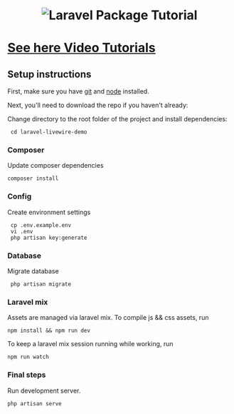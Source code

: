 <h1 align="center"><img src="https://infyom.com/static/laravel-package-5e32d3de86b4b0cd781e376ea9744cc7.png" alt="Laravel Package Tutorial"></h1>

# [See here Video Tutorials](https://www.youtube.com/c/LaravelPackageTutorial)

## Setup instructions

First, make sure you have [git](http://git-scm.com/book/en/v2/Getting-Started-Installing-Git) and [node](http://nodejs.org/download/) installed.

Next, you'll need to download the repo if you haven't already:

Change directory to the root folder of the project and install dependencies:

	 cd laravel-livewire-demo
### Composer
Update composer dependencies

    composer install

### Config
Create environment settings

     cp .env.example.env
     vi .env
     php artisan key:generate

### Database
Migrate database

     php artisan migrate

### Laravel mix

Assets are managed via laravel mix. To compile js && css assets, run

    npm install && npm run dev

To keep a laravel mix session running while working, run

    npm run watch

### Final steps

Run development server.

    php artisan serve
